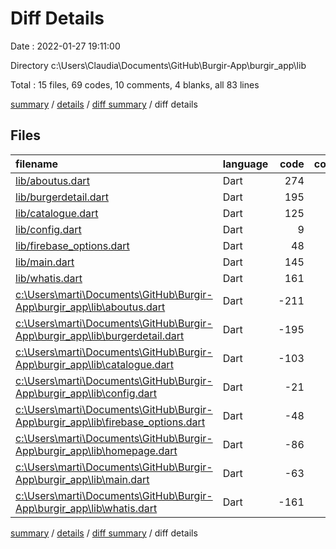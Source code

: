 # Diff Details

Date : 2022-01-27 19:11:00

Directory c:\Users\Claudia\Documents\GitHub\Burgir-App\burgir_app\lib

Total : 15 files,  69 codes, 10 comments, 4 blanks, all 83 lines

[summary](results.md) / [details](details.md) / [diff summary](diff.md) / diff details

## Files
| filename | language | code | comment | blank | total |
| :--- | :--- | ---: | ---: | ---: | ---: |
| [lib/aboutus.dart](/lib/aboutus.dart) | Dart | 274 | 3 | 11 | 288 |
| [lib/burgerdetail.dart](/lib/burgerdetail.dart) | Dart | 195 | 9 | 20 | 224 |
| [lib/catalogue.dart](/lib/catalogue.dart) | Dart | 125 | 19 | 12 | 156 |
| [lib/config.dart](/lib/config.dart) | Dart | 9 | 1 | 3 | 13 |
| [lib/firebase_options.dart](/lib/firebase_options.dart) | Dart | 48 | 13 | 6 | 67 |
| [lib/main.dart](/lib/main.dart) | Dart | 145 | 2 | 16 | 163 |
| [lib/whatis.dart](/lib/whatis.dart) | Dart | 161 | 2 | 16 | 179 |
| [c:\Users\marti\Documents\GitHub\Burgir-App\burgir_app\lib\aboutus.dart](/c:%5CUsers%5Cmarti%5CDocuments%5CGitHub%5CBurgir-App%5Cburgir_app%5Clib%5Caboutus.dart) | Dart | -211 | -3 | -10 | -224 |
| [c:\Users\marti\Documents\GitHub\Burgir-App\burgir_app\lib\burgerdetail.dart](/c:%5CUsers%5Cmarti%5CDocuments%5CGitHub%5CBurgir-App%5Cburgir_app%5Clib%5Cburgerdetail.dart) | Dart | -195 | -9 | -20 | -224 |
| [c:\Users\marti\Documents\GitHub\Burgir-App\burgir_app\lib\catalogue.dart](/c:%5CUsers%5Cmarti%5CDocuments%5CGitHub%5CBurgir-App%5Cburgir_app%5Clib%5Ccatalogue.dart) | Dart | -103 | -7 | -10 | -120 |
| [c:\Users\marti\Documents\GitHub\Burgir-App\burgir_app\lib\config.dart](/c:%5CUsers%5Cmarti%5CDocuments%5CGitHub%5CBurgir-App%5Cburgir_app%5Clib%5Cconfig.dart) | Dart | -21 | -1 | -3 | -25 |
| [c:\Users\marti\Documents\GitHub\Burgir-App\burgir_app\lib\firebase_options.dart](/c:%5CUsers%5Cmarti%5CDocuments%5CGitHub%5CBurgir-App%5Cburgir_app%5Clib%5Cfirebase_options.dart) | Dart | -48 | -13 | -6 | -67 |
| [c:\Users\marti\Documents\GitHub\Burgir-App\burgir_app\lib\homepage.dart](/c:%5CUsers%5Cmarti%5CDocuments%5CGitHub%5CBurgir-App%5Cburgir_app%5Clib%5Chomepage.dart) | Dart | -86 | -1 | -7 | -94 |
| [c:\Users\marti\Documents\GitHub\Burgir-App\burgir_app\lib\main.dart](/c:%5CUsers%5Cmarti%5CDocuments%5CGitHub%5CBurgir-App%5Cburgir_app%5Clib%5Cmain.dart) | Dart | -63 | -3 | -8 | -74 |
| [c:\Users\marti\Documents\GitHub\Burgir-App\burgir_app\lib\whatis.dart](/c:%5CUsers%5Cmarti%5CDocuments%5CGitHub%5CBurgir-App%5Cburgir_app%5Clib%5Cwhatis.dart) | Dart | -161 | -2 | -16 | -179 |

[summary](results.md) / [details](details.md) / [diff summary](diff.md) / diff details